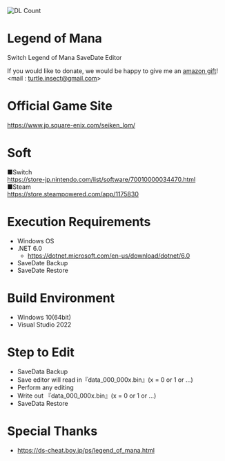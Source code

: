 ![DL Count](https://img.shields.io/github/downloads/turtle-insect/LegendofMana/total.svg)

# Legend of Mana
Switch Legend of Mana SaveDate Editor  

If you would like to donate, we would be happy to give me an [amazon gift](https://www.amazon.co.jp/dp/B004N3APGO)!  
<mail : turtle.insect@gmail.com>


# Official Game Site
https://www.jp.square-enix.com/seiken_lom/

# Soft
■Switch  
https://store-jp.nintendo.com/list/software/70010000034470.html  
■Steam  
https://store.steampowered.com/app/1175830

# Execution Requirements
* Windows OS
* .NET 6.0
  * https://dotnet.microsoft.com/en-us/download/dotnet/6.0
* SaveDate Backup
* SaveDate Restore

# Build Environment
* Windows 10(64bit)
* Visual Studio 2022

# Step to Edit
* SaveData Backup
* Save editor will read in『data_000_000x.bin』(x = 0 or 1 or ...)
* Perform any editing
* Write out 『data_000_000x.bin』(x = 0 or 1 or ...)
* SaveData Restore

# Special Thanks
* https://ds-cheat.boy.jp/ps/legend_of_mana.html
